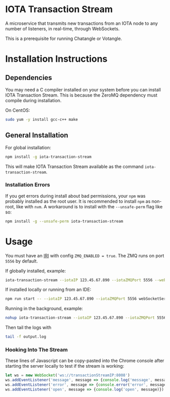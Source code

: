 # IOTA Transaction Stream
A microservice that transmits new transactions from an IOTA node to any number of listeners, in real-time, through WebSockets.

This is a prerequisite for running Chatangle or Votangle.

# Installation Instructions

## Dependencies
You may need a C compiler installed on your system before you can install IOTA Transaction Stream. This is because the ZeroMQ dependency must compile during installation.

On CentOS:

```bash
sudo yum -y install gcc-c++ make
```

## General Installation
For global installation:

```bash
npm install -g iota-transaction-stream
```

This will make IOTA Transaction Stream available as the command `iota-transaction-stream`.

### Installation Errors
If you get errors during install about bad permissions, your `npm` was probably installed as the root user. It is recommended to install `npm` as non-root, like with `nvm`. A workaround is to install with the `--unsafe-perm` flag like so:

```bash
npm install -g --unsafe-perm iota-transaction-stream
```

# Usage
You must have an [IRI](https://github.com/iotaledger/iri) with config `ZMQ_ENABLED = true`. The ZMQ runs on port `5556` by default.

If globally installed, example:

```bash
iota-transaction-stream --iotaIP 123.45.67.890 --iotaZMQPort 5556 --webSocketServerPort 8008
```

If installed locally or running from an IDE:

```bash
npm run start -- --iotaIP 123.45.67.890 --iotaZMQPort 5556 webSocketServerPort 8008
```

Running in the background, example: 

```bash
nohup iota-transaction-stream --iotaIP 123.45.67.890 --iotaZMQPort 5556 --webSocketServerPort 8008 >> output.log &
```

Then tail the logs with 

```bash
tail -f output.log
```

### Hooking Into The Stream

These lines of Javascript can be copy-pasted into the Chrome console after starting the server locally to test if the stream is working:

```Javascript
let ws = new WebSocket('ws://transactionStreamIP:8008')
ws.addEventListener('message', message => {console.log('message', message)})
ws.addEventListener('error', message => {console.error('error', message)})
ws.addEventListener('open', message => {console.log('open', message)})
```